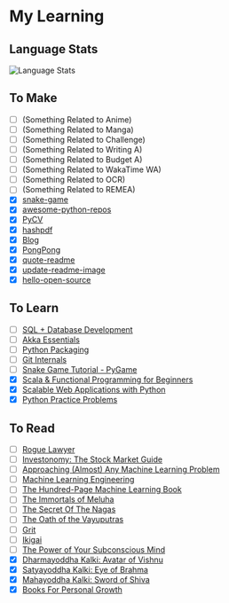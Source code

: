 # My Learning

## Language Stats

<img alt="Language Stats" src="https://github-readme-stats.vercel.app/api/top-langs/?username=siddharth2016&layout=compact&langs_count=16&theme=graywhite&hide=jupyter%20notebook"/>

## To Make

- [ ] (Something Related to Anime)
- [ ] (Something Related to Manga)
- [ ] (Something Related to Challenge)
- [ ] (Something Related to Writing A)
- [ ] (Something Related to Budget A)
- [ ] (Something Related to WakaTime WA)
- [ ] (Something Related to OCR)
- [ ] (Something Related to REMEA)
- [x] [snake-game](https://github.com/siddharth2016/snake-game)
- [x] [awesome-python-repos](https://github.com/siddharth2016/awesome-python-repos)
- [x] [PyCV](https://github.com/siddharth2016/PyCV)
- [x] [hashpdf](https://github.com/siddharth2016/hashpdf)
- [x] [Blog](https://blog.codekaro.info/)
- [x] [PongPong](https://github.com/Siddharth2016/PongPong)
- [x] [quote-readme](https://github.com/siddharth2016/quote-readme)
- [x] [update-readme-image](https://github.com/siddharth2016/update-readme-image)
- [x] [hello-open-source](https://github.com/siddharth2016/hello-open-source#hello-open-source)

## To Learn

- [ ] [SQL + Database Development](https://www.udemy.com/course/complete-sql-databases-bootcamp-zero-to-mastery/)
- [ ] [Akka Essentials](https://www.udemy.com/course/akka-essentials/)
- [ ] [Python Packaging](https://python-packaging.readthedocs.io/en/latest/minimal.html)
- [ ] [Git Internals](https://www.leshenko.net/p/ugit/)
- [ ] [Snake Game Tutorial - PyGame](https://www.youtube.com/watch?v=QFvqStqPCRU)
- [x] [Scala & Functional Programming for Beginners](https://www.udemy.com/course/rock-the-jvm-scala-for-beginners/)
- [x] [Scalable Web Applications with Python](https://www.udemy.com/course/flask-is-fun-and-easy-from-basics-to-building-scalable-apps/)
- [x] [Python Practice Problems](https://realpython.com/python-practice-problems/)

## To Read

- [ ] [Rogue Lawyer](https://amzn.to/3lh0xw6)
- [ ] [Investonomy: The Stock Market Guide](https://amzn.to/2ZOrAWP)
- [ ] [Approaching (Almost) Any Machine Learning Problem](https://amzn.to/3hLKVOw)
- [ ] [Machine Learning Engineering](https://amzn.to/30p3PVr)
- [ ] [The Hundred-Page Machine Learning Book](https://amzn.to/3n1o2ul)
- [ ] [The Immortals of Meluha](https://amzn.to/3kD8StE)
- [ ] [The Secret Of The Nagas](https://amzn.to/3mq67fu)
- [ ] [The Oath of the Vayuputras](https://amzn.to/37LHqGs)
- [ ] [Grit](https://amzn.to/3h1nvWG)
- [ ] [Ikigai](https://amzn.to/34vtKwH)
- [ ] [The Power of Your Subconscious Mind](https://amzn.to/3oQUrnU)
- [x] [Dharmayoddha Kalki: Avatar of Vishnu](https://amzn.to/32MgALv)
- [x] [Satyayoddha Kalki: Eye of Brahma](https://amzn.to/2HiVBYn)
- [x] [Mahayoddha Kalki: Sword of Shiva](https://amzn.to/2Hhg93w)
- [x] [Books For Personal Growth](https://amzn.to/2RI5eBP)
